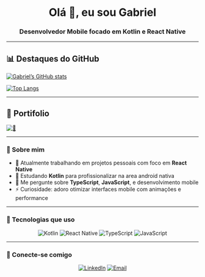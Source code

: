 <h1 align="center">Olá 👋, eu sou Gabriel</h1>
<h3 align="center">Desenvolvedor Mobile focado em Kotlin e React Native</h3>

---

## 📊 Destaques do GitHub

[![Gabriel’s GitHub stats](https://github-readme-stats.vercel.app/api?username=gabrielmelodev&show_icons=true&theme=radical)](https://github.com/anuraghazra/github-readme-stats)  

[![Top Langs](https://github-readme-stats.vercel.app/api/top-langs/?username=gabrielmelodev&layout=compact&theme=radical)](https://github.com/anuraghazra/github-readme-stats)

---
## 📄 Portifolio

[![📱](https://img.shields.io/badge/LinkedIn-0A66C2?style=for-the-badge&logo=linkedin&logoColor=white)](https://gabriel-mello-dev.github.io/Portfolio/)

---
### 🚀 Sobre mim

- 🔭 Atualmente trabalhando em projetos pessoais com foco em **React Native**  
- 🌱 Estudando **Kotlin** para profissionalizar na area android nativa
- 💬 Me pergunte sobre **TypeScript**, **JavaScript**, e desenvolvimento mobile  
- ⚡ Curiosidade: adoro otimizar interfaces mobile com animações e performance

---

### 🧰 Tecnologias que uso

<div align="center">
  
![Kotlin](https://img.shields.io/badge/Kotlin-7F52FF?style=for-the-badge&logo=kotlin&logoColor=white)
![React Native](https://img.shields.io/badge/React_Native-20232A?style=for-the-badge&logo=react&logoColor=61DAFB)
![TypeScript](https://img.shields.io/badge/TypeScript-3178C6?style=for-the-badge&logo=typescript&logoColor=white)
![JavaScript](https://img.shields.io/badge/JavaScript-F7DF1E?style=for-the-badge&logo=javascript&logoColor=black)

</div>


---

### 🔗 Conecte-se comigo

<div align="center">


[![LinkedIn](https://img.shields.io/badge/LinkedIn-0A66C2?style=for-the-badge&logo=linkedin&logoColor=white)](https://www.linkedin.com/in/gabriel-de-oliveira-mello-3a1174308/)
[![Email](https://img.shields.io/badge/Gmail-D14836?style=for-the-badge&logo=gmail&logoColor=white)](mailto:gabrielmello8986@gmail.com)

</div>
